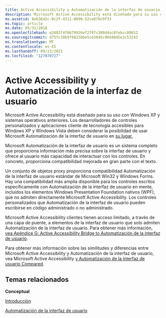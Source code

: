 ```yaml
---
title: Active Accessibility y Automatización de la interfaz de usuario
description: Microsoft Active Accessibility está diseñado para su uso con Windows XP y sistemas operativos anteriores.
ms.assetid: 8eb36d2c-0c2f-4311-8690-52ce070c9f33
ms.topic: article
ms.date: 05/31/2018
ms.openlocfilehash: e2483f4f6679926ef2f87c380d4ac0febcc88652
ms.sourcegitcommit: d75fc10b9f0825bbe5ce5045c90d4045e3c53243
ms.translationtype: MT
ms.contentlocale: es-ES
ms.lasthandoff: 09/13/2021
ms.locfileid: "127070727"
---
```

# <a name="active-accessibility-and-ui-automation"></a>Active Accessibility y Automatización de la interfaz de usuario

Microsoft Active Accessibility está diseñado para su uso con Windows XP y sistemas operativos anteriores. Los desarrolladores de controles personalizados y aplicaciones cliente de tecnología accesibles para Windows XP y Windows Vista deben considerar la posibilidad de usar Microsoft Automatización de la interfaz de usuario en [su lugar.](entry-uiauto-win32.md)

Microsoft Automatización de la interfaz de usuario es un sistema completo que proporciona información más precisa sobre la interfaz de usuario y ofrece al usuario más capacidad de interactuar con los controles. En concreto, proporciona compatibilidad mejorada en gran parte con el texto.

Un conjunto de objetos proxy proporciona compatibilidad Automatización de la interfaz de usuario estándar de Microsoft Win32 y Windows Forms. Hay una compatibilidad más amplia disponible para los controles escritos específicamente con Automatización de la interfaz de usuario en mente, incluidos los elementos Windows Presentation Foundation nativos (WPF), que no admiten directamente Microsoft Active Accessibility. Los controles personalizados que Automatización de la interfaz de usuario pueden escribirse en código administrado o no administrado.

Microsoft Active Accessibility clientes tienen acceso limitado, a través de una capa de puente, a elementos de la interfaz de usuario que solo admiten Automatización de la interfaz de usuario. Para obtener más información, [vea Apéndice G: Active Accessibility Bridge to Automatización de la interfaz de usuario](appendix-g--active-accessibility-bridge-to-ui-automation.md).

Para obtener más información sobre las similitudes y diferencias entre Microsoft Active Accessibility y Automatización de la interfaz de usuario, vea Microsoft Active Accessibility [y Automatización de la interfaz de usuario Compared](microsoft-active-accessibility-and-ui-automation-compared.md).

## <a name="related-topics"></a>Temas relacionados

<dl> <dt>

**Conceptual**
</dt> <dt>

[Introducción](getting-started.md)
</dt> <dt>

[Automatización de la interfaz de usuario](entry-uiauto-win32.md)
</dt> </dl>

 

 




